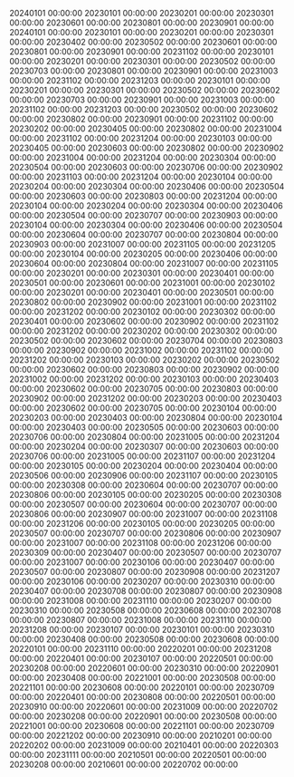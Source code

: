 20240101 00:00:00
20230101 00:00:00
20230201 00:00:00
20230301 00:00:00
20230601 00:00:00
20230801 00:00:00
20230901 00:00:00
20240101 00:00:00
20230101 00:00:00
20230201 00:00:00
20230301 00:00:00
20230402 00:00:00
20230502 00:00:00
20230601 00:00:00
20230801 00:00:00
20230901 00:00:00
20231102 00:00:00
20230101 00:00:00
20230201 00:00:00
20230301 00:00:00
20230502 00:00:00
20230703 00:00:00
20230801 00:00:00
20230901 00:00:00
20231003 00:00:00
20231102 00:00:00
20231203 00:00:00
20230101 00:00:00
20230201 00:00:00
20230301 00:00:00
20230502 00:00:00
20230602 00:00:00
20230703 00:00:00
20230901 00:00:00
20231003 00:00:00
20231102 00:00:00
20231203 00:00:00
20230502 00:00:00
20230602 00:00:00
20230802 00:00:00
20230901 00:00:00
20231102 00:00:00
20230202 00:00:00
20230405 00:00:00
20230802 00:00:00
20231004 00:00:00
20231102 00:00:00
20231204 00:00:00
20230103 00:00:00
20230405 00:00:00
20230603 00:00:00
20230802 00:00:00
20230902 00:00:00
20231004 00:00:00
20231204 00:00:00
20230304 00:00:00
20230504 00:00:00
20230603 00:00:00
20230706 00:00:00
20230902 00:00:00
20231103 00:00:00
20231204 00:00:00
20230104 00:00:00
20230204 00:00:00
20230304 00:00:00
20230406 00:00:00
20230504 00:00:00
20230603 00:00:00
20230803 00:00:00
20231204 00:00:00
20230104 00:00:00
20230204 00:00:00
20230304 00:00:00
20230406 00:00:00
20230504 00:00:00
20230707 00:00:00
20230903 00:00:00
20230104 00:00:00
20230304 00:00:00
20230406 00:00:00
20230504 00:00:00
20230604 00:00:00
20230707 00:00:00
20230804 00:00:00
20230903 00:00:00
20231007 00:00:00
20231105 00:00:00
20231205 00:00:00
20230104 00:00:00
20230205 00:00:00
20230406 00:00:00
20230604 00:00:00
20230804 00:00:00
20231007 00:00:00
20231105 00:00:00
20230201 00:00:00
20230301 00:00:00
20230401 00:00:00
20230501 00:00:00
20230601 00:00:00
20231001 00:00:00
20230102 00:00:00
20230201 00:00:00
20230401 00:00:00
20230501 00:00:00
20230802 00:00:00
20230902 00:00:00
20231001 00:00:00
20231102 00:00:00
20231202 00:00:00
20230102 00:00:00
20230302 00:00:00
20230401 00:00:00
20230602 00:00:00
20230902 00:00:00
20231102 00:00:00
20231202 00:00:00
20230202 00:00:00
20230302 00:00:00
20230502 00:00:00
20230602 00:00:00
20230704 00:00:00
20230803 00:00:00
20230902 00:00:00
20231002 00:00:00
20231102 00:00:00
20231202 00:00:00
20230103 00:00:00
20230202 00:00:00
20230502 00:00:00
20230602 00:00:00
20230803 00:00:00
20230902 00:00:00
20231002 00:00:00
20231202 00:00:00
20230103 00:00:00
20230403 00:00:00
20230602 00:00:00
20230705 00:00:00
20230803 00:00:00
20230902 00:00:00
20231202 00:00:00
20230203 00:00:00
20230403 00:00:00
20230602 00:00:00
20230705 00:00:00
20230104 00:00:00
20230203 00:00:00
20230403 00:00:00
20230804 00:00:00
20230104 00:00:00
20230403 00:00:00
20230505 00:00:00
20230603 00:00:00
20230706 00:00:00
20230804 00:00:00
20231005 00:00:00
20231204 00:00:00
20230204 00:00:00
20230307 00:00:00
20230603 00:00:00
20230706 00:00:00
20231005 00:00:00
20231107 00:00:00
20231204 00:00:00
20230105 00:00:00
20230204 00:00:00
20230404 00:00:00
20230506 00:00:00
20230906 00:00:00
20231107 00:00:00
20230105 00:00:00
20230308 00:00:00
20230604 00:00:00
20230707 00:00:00
20230806 00:00:00
20230105 00:00:00
20230205 00:00:00
20230308 00:00:00
20230507 00:00:00
20230604 00:00:00
20230707 00:00:00
20230806 00:00:00
20230907 00:00:00
20231007 00:00:00
20231108 00:00:00
20231206 00:00:00
20230105 00:00:00
20230205 00:00:00
20230507 00:00:00
20230707 00:00:00
20230806 00:00:00
20230907 00:00:00
20231007 00:00:00
20231108 00:00:00
20231206 00:00:00
20230309 00:00:00
20230407 00:00:00
20230507 00:00:00
20230707 00:00:00
20231007 00:00:00
20230106 00:00:00
20230407 00:00:00
20230507 00:00:00
20230807 00:00:00
20230908 00:00:00
20231207 00:00:00
20230106 00:00:00
20230207 00:00:00
20230310 00:00:00
20230407 00:00:00
20230708 00:00:00
20230807 00:00:00
20230908 00:00:00
20231008 00:00:00
20231110 00:00:00
20230207 00:00:00
20230310 00:00:00
20230508 00:00:00
20230608 00:00:00
20230708 00:00:00
20230807 00:00:00
20231008 00:00:00
20231110 00:00:00
20231208 00:00:00
20230107 00:00:00
20230101 00:00:00
20230310 00:00:00
20230408 00:00:00
20230508 00:00:00
20230608 00:00:00
20220101 00:00:00
20231110 00:00:00
20220201 00:00:00
20231208 00:00:00
20220401 00:00:00
20230107 00:00:00
20220501 00:00:00
20230208 00:00:00
20220601 00:00:00
20230310 00:00:00
20220901 00:00:00
20230408 00:00:00
20221001 00:00:00
20230508 00:00:00
20221101 00:00:00
20230608 00:00:00
20220101 00:00:00
20230709 00:00:00
20220401 00:00:00
20230808 00:00:00
20220501 00:00:00
20230910 00:00:00
20220601 00:00:00
20231009 00:00:00
20220702 00:00:00
20230208 00:00:00
20220901 00:00:00
20230508 00:00:00
20221001 00:00:00
20230608 00:00:00
20221101 00:00:00
20230709 00:00:00
20221202 00:00:00
20230910 00:00:00
20210201 00:00:00
20220202 00:00:00
20231009 00:00:00
20210401 00:00:00
20220303 00:00:00
20231111 00:00:00
20210501 00:00:00
20220501 00:00:00
20230208 00:00:00
20210601 00:00:00
20220702 00:00:00